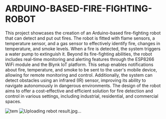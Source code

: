 # ARDUINO-BASED-FIRE-FIGHTING-ROBOT
This project showcases the creation of an Arduino-based fire-fighting robot that can detect and put out fires. The robot is fitted with flame sensors, a temperature sensor, and a gas sensor to effectively identify fire, changes in temperature, and smoke levels. When a fire is detected, the system triggers a water pump to extinguish it. Beyond
its fire-fighting abilities, the robot includes real-time monitoring and alerting features through the ESP8266 WiFi module and the Blynk IoT platform. This setup enables notifications about fire, temperature, and smoke to be
sent to the user's mobile device, allowing for remote monitoring and control. Additionally, the system can detect
obstacles using an infrared (IR) sensor, improving its ability to navigate autonomously in dangerous
environments. The design of the robot aims to offer a cost-effective and efficient solution for fire detection and
control in various settings, including industrial, residential, and commercial spaces.

![tem](https://github.com/user-attachments/assets/93630951-33dc-44a5-bfd9-d30289da161f)
![Uploading rebot result.jpg…]()



